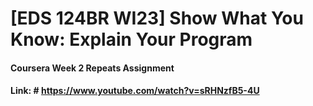 # [EDS 124BR WI23] Show What You Know: Explain Your Program
#### Coursera Week 2 Repeats Assignment
#### Link: # https://www.youtube.com/watch?v=sRHNzfB5-4U
